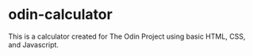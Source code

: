 # odin-calculator

This is a calculator created for The Odin Project using basic HTML, CSS, and Javascript. 
